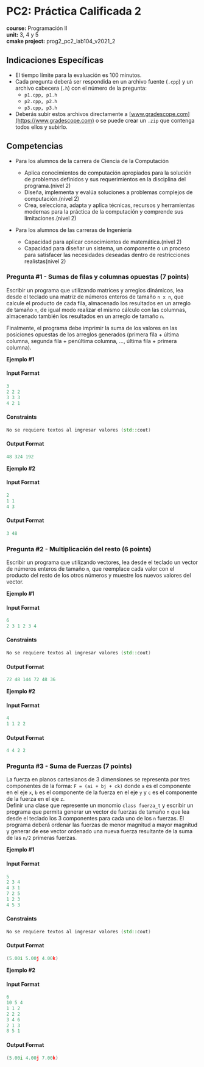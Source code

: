 # PC2: Práctica Calificada 2
**course:** Programación II  
**unit:** 3, 4 y 5  
**cmake project:** prog2_pc2_lab104_v2021_2

## Indicaciones Específicas
- El tiempo límite para la evaluación es 100 minutos.
- Cada pregunta deberá ser respondida en un archivo fuente (`.cpp`) y un archivo cabecera (`.h`) con el número de la pregunta:
    - `p1.cpp, p1.h`
    - `p2.cpp, p2.h`
    - `p3.cpp, p3.h`
- Deberás subir estos archivos directamente a [www.gradescope.com](https://www.gradescope.com) o se puede crear un `.zip` que contenga todos ellos y subirlo.

## Competencias
- Para los alumnos de la carrera de Ciencia de la Computación
    - Aplica conocimientos de computación apropiados para la solución de problemas definidos y sus requerimientos en la disciplina del programa.(nivel 2)
    - Diseña, implementa y evalúa soluciones a problemas complejos de computación.(nivel 2)
    - Crea, selecciona, adapta y aplica técnicas, recursos y herramientas modernas para la práctica de la computación y comprende sus limitaciones.(nivel 2)

- Para los alumnos de las carreras de Ingeniería
    - Capacidad para aplicar conocimientos de matemática.(nivel 2)
    - Capacidad para diseñar un sistema, un componente o un proceso para satisfacer las necesidades deseadas dentro de restricciones realistas(nivel 2)

### Pregunta #1 - Sumas de filas y columnas opuestas (7 points)

Escribir un programa que utilizando matrices y arreglos dinámicos, lea desde el teclado una matriz de números enteros de tamaño `n x n`, que calcule el producto de cada fila, almacenado los resultados en un arreglo de tamaño `n`, de igual modo realizar el mismo cálculo con las columnas, almacenado también los resultados en un arreglo de tamaño `n`.

Finalmente, el programa debe imprimir la suma de los valores en las posiciones opuestas de los arreglos generados (primera fila + última columna, segunda fila + penúltima columna, ..., última fila + primera columna).

**Ejemplo #1**
#### Input Format
```cpp
3
2 2 2
3 3 3
4 2 1
```

#### Constraints
```cpp
No se requiere textos al ingresar valores (std::cout)
```

#### Output Format
```cpp
48 324 192
```

**Ejemplo #2**
#### Input Format
```cpp
2
1 1
4 3
```
#### Output Format
```cpp
3 48
```

### Pregunta #2 - Multiplicación del resto (6 points)

Escribir un programa que utilizando vectores, lea desde el teclado un vector de números enteros de tamaño `n`, que reemplace cada valor con el producto del resto de los otros números y muestre los nuevos valores del vector.

**Ejemplo #1**
#### Input Format
```cpp
6
2 3 1 2 3 4
```

#### Constraints
```cpp
No se requiere textos al ingresar valores (std::cout)
```

#### Output Format
```cpp
72 48 144 72 48 36
```

**Ejemplo #2**
#### Input Format
```cpp
4
1 1 2 2
```
#### Output Format
```cpp
4 4 2 2
```

### Pregunta #3 - Suma de Fuerzas (7 points)

La fuerza en planos cartesianos de 3 dimensiones se representa por tres componentes de la forma: `F = (ai + bj + ck)` donde `a` es el componente en el eje `x`, `b` es el componente de la fuerza en el eje `y` y `c` es el componente de la fuerza en el eje `z`.  
Definir una clase que represente un monomio `class fuerza_t` y escribir un programa que permita generar un vector de fuerzas de tamaño `n` que lea desde el teclado los 3 componentes para cada uno de los `n` fuerzas.
El programa deberá ordenar las fuerzas de menor magnitud a mayor magnitud y generar de ese vector ordenado una nueva fuerza resultante de la suma de las `n/2` primeras fuerzas.

**Ejemplo #1**
#### Input Format
```cpp
5
2 3 4
4 3 1
7 2 5
1 2 3
4 5 3
```

#### Constraints
```cpp
No se requiere textos al ingresar valores (std::cout)
```

#### Output Format
```cpp
(5.00i 5.00j 4.00k)
```

**Ejemplo #2**
#### Input Format
```cpp
6
10 5 4
1 1 2
2 2 2
3 4 6
2 1 3
8 5 1
```
#### Output Format
```cpp
(5.00i 4.00j 7.00k)
```
